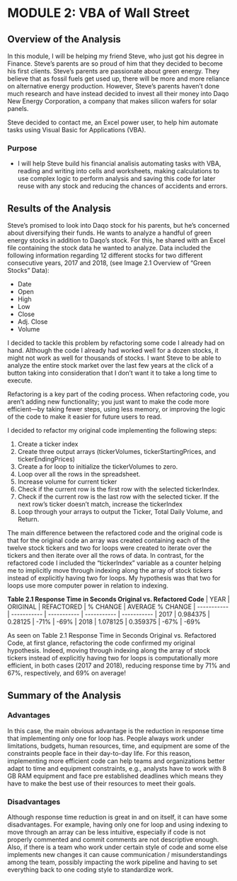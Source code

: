 # MODULE 2: VBA of Wall Street

## Overview of the Analysis
In this module, I will be helping my friend Steve, who just got his degree in Finance. Steve’s parents are so proud of him that they decided to become his first clients. Steve’s parents are passionate about green energy. They believe that as fossil fuels get used up, there will be more and more reliance on alternative energy production. However, Steve’s parents haven’t done much research and have instead decided to invest all their money into Daqo New Energy Corporation, a company that makes silicon wafers for solar panels.

Steve decided to contact me, an Excel power user, to help him automate tasks using Visual Basic for Applications (VBA). 

### Purpose
* I will help Steve build his financial analisis automating tasks with VBA, reading and writing into cells and worksheets, making calculations to use complex logic to perform analysis and saving this code for later reuse with any stock and reducing the chances of accidents and errors. 

## Results of the Analysis
Steve’s promised to look into Daqo stock for his parents, but he’s concerned about diversifying their funds. He wants to analyze a handful of green energy stocks in addition to Daqo’s stock. For this, he shared with an Excel file containing the stock data he wanted to analyze. Data included the following information regarding 12 different stocks for two different consecutive years, 2017 and 2018, (see Image 2.1  Overview of “Green Stocks” Data):
- Date
- Open
- High
- Low
- Close
- Adj. Close
- Volume

I decided to tackle this problem by refactoring some code I already had on hand. Although the code I already had worked well for a dozen stocks, it might not work as well for thousands of stocks. I want Steve to be able to analyze the entire stock market over the last few years at the click of a button taking into consideration that I don’t want it to take a long time to execute.

Refactoring is a key part of the coding process. When refactoring code, you aren’t adding new functionality; you just want to make the code more efficient—by taking fewer steps, using less memory, or improving the logic of the code to make it easier for future users to read.

I decided to refactor my original code implementing the following steps:
1. Create a ticker index
2. Create three output arrays (tickerVolumes, tickerStartingPrices, and tickerEndingPrices)
3. Create a for loop to initialize the tickerVolumes to zero. 
4. Loop over all the rows in the spreadsheet. 
5. Increase volume for current ticker
6. Check if the current row is the first row with the selected tickerIndex.
7. Check if the current row is the last row with the selected ticker. If the next row’s ticker doesn’t match, increase the tickerIndex
8. Loop through your arrays to output the Ticker, Total Daily Volume, and Return.

The main difference between the refactored code and the original code is that for the original code an array was created containing each of the twelve stock tickers and two for loops were created to iterate over the tickers and then iterate over all the rows of data. In contrast, for the refactored code I included the “tickerIndex” variable as a counter helping me to implicitly move through indexing along the array of stock tickers instead of explicitly having two for loops. My hypothesis was that two for loops use more computer power in relation to indexing.

**Table 2.1 Response Time in Seconds Original vs. Refactored Code**
| YEAR | ORIGINAL | REFACTORED | % CHANGE | AVERAGE % CHANGE
| ----------- | ----------- | ----------- | ----------- | -----------
| 2017 | 0.984375 | 0.28125 | -71% | -69%
| 2018 | 1.078125 | 0.359375 | -67% | -69%

As seen on Table 2.1  Response Time in Seconds Original vs. Refactored Code, at first glance, refactoring the code confirmed my original hypothesis. Indeed, moving through indexing along the array of stock tickers instead of explicitly having two for loops is computationally more efficient, in both cases (2017 and 2018), reducing response time by 71% and 67%, respectively, and 69% on average!

## Summary of the Analysis
### Advantages
In this case, the main obvious advantage is the reduction in response time that implementing only one for loop has. People always work under limitations, budgets, human resources, time, and equipment are some of the constraints people face in their day-to-day life. For this reason, implementing more efficient code can help teams and organizations better adapt to time and equipment constraints, e.g., analysts have to work with 8 GB RAM equipment and face pre established deadlines which means they have to make the best use of their resources to meet their goals.

### Disadvantages
Although response time reduction is great in and on itself, it can have some disadvantages. For example, having only one for loop and using indexing to move through an array can be less intuitive, especially if code is not properly commented and commit comments are not descriptive enough. Also, if there is a team who work under certain style of code and some else implements new changes it can cause communication / misunderstandings among the team, possibly impacting the work pipeline and having to set everything back to one coding style to standardize work. 
